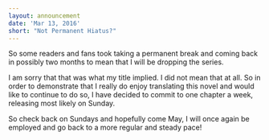 ```yaml
---
layout: announcement
date: 'Mar 13, 2016'
short: "Not Permanent Hiatus?"
---
```


So some readers and fans took taking a permanent break and coming back in possibly two months to mean that I will be dropping the series.

I am sorry that that was what my title implied. I did not mean that at all. So in order to demonstrate that I really do enjoy translating this novel and would like to continue to do so, I have decided to commit to one chapter a week, releasing most likely on Sunday.

So check back on Sundays and hopefully come May, I will once again be employed and go back to a more regular and steady pace!
